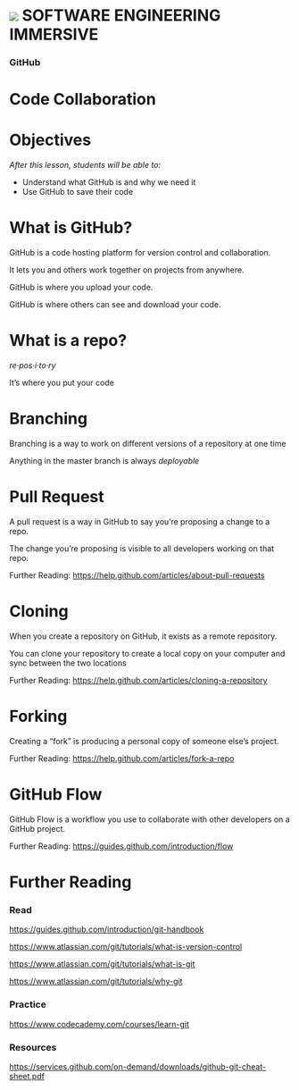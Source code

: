 # ![](https://ga-dash.s3.amazonaws.com/production/assets/logo-9f88ae6c9c3871690e33280fcf557f33.png)  SOFTWARE ENGINEERING IMMERSIVE

### GitHub
# Code Collaboration

# Objectives
*After this lesson, students will be able to:*
- Understand what GitHub is and why we need it
- Use GitHub to save their code

# What is GitHub?

GitHub is a code hosting platform for version control and collaboration. 

It lets you and others work together on projects from anywhere.

GitHub is where you upload your code.

GitHub is where others can see and download your code.

# What is a repo?

*re·pos·i·to·ry*

It’s where you put your code

# Branching

Branching is a way to work on different versions of a repository at one time

Anything in the master branch is always *deployable*

# Pull Request

A pull request is a way in GitHub to say you’re proposing a change to a repo. 

The change you’re proposing is visible to all developers working on that repo.

Further Reading: https://help.github.com/articles/about-pull-requests

# Cloning

When you create a repository on GitHub, it exists as a remote repository. 

You can clone your repository to create a local copy on your computer and sync between the two locations

Further Reading: https://help.github.com/articles/cloning-a-repository

# Forking

Creating a “fork” is producing a personal copy of someone else’s project.

Further Reading: https://help.github.com/articles/fork-a-repo

# GitHub Flow

GitHub Flow is a workflow you use to collaborate with other developers on a GitHub project.

Further Reading: https://guides.github.com/introduction/flow

# Further Reading

### Read

https://guides.github.com/introduction/git-handbook

https://www.atlassian.com/git/tutorials/what-is-version-control

https://www.atlassian.com/git/tutorials/what-is-git

https://www.atlassian.com/git/tutorials/why-git

### Practice

https://www.codecademy.com/courses/learn-git

### Resources

https://services.github.com/on-demand/downloads/github-git-cheat-sheet.pdf


